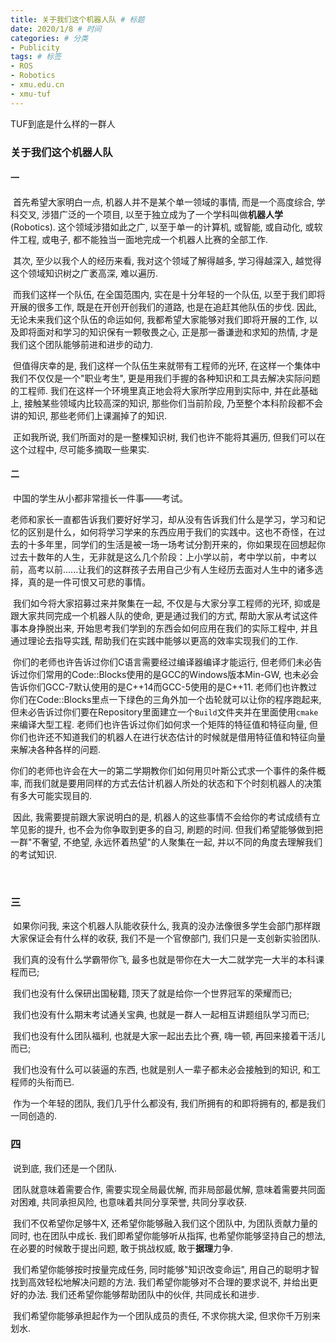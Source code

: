 ```yaml
---
title: 关于我们这个机器人队 # 标题
date: 2020/1/8 # 时间
categories: # 分类
- Publicity
tags: # 标签
- ROS
- Robotics
- xmu.edu.cn
- xmu-tuf
---
```

TUF到底是什么样的一群人
<!--more-->
### 关于我们这个机器人队

#### 一

​	首先希望大家明白一点, 机器人并不是某个单一领域的事情, 而是一个高度综合, 学科交叉, 涉猎广泛的一个项目, 以至于独立成为了一个学科叫做**机器人学**(Robotics). 这个领域涉猎如此之广, 以至于单一的计算机, 或智能, 或自动化, 或软件工程, 或电子, 都不能独当一面地完成一个机器人比赛的全部工作. 

​	其次, 至少以我个人的经历来看, 我对这个领域了解得越多, 学习得越深入, 越觉得这个领域知识树之广袤高深, 难以遍历.

​	而我们这样一个队伍, 在全国范围内, 实在是十分年轻的一个队伍, 以至于我们即将开展的很多工作, 既是在开创开创我们的道路, 也是在追赶其他队伍的步伐. 因此, 无论未来我们这个队伍的命运如何, 我都希望大家能够对我们即将开展的工作, 以及即将面对和学习的知识保有一颗敬畏之心, 正是那一番谦逊和求知的热情, 才是我们这个团队能够前进和进步的动力. 

​	但值得庆幸的是, 我们这样一个队伍生来就带有工程师的光环, 在这样一个集体中我们不仅仅是一个"职业考生", 更是用我们手握的各种知识和工具去解决实际问题的工程师. 我们在这样一个环境里真正地会将大家所学应用到实际中, 并在此基础上, 接触某些领域内比较高深的知识, 那些你们当前阶段, 乃至整个本科阶段都不会讲的知识, 那些老师们上课漏掉了的知识. 

​	正如我所说, 我们所面对的是一整棵知识树, 我们也许不能将其遍历, 但我们可以在这个过程中, 尽可能多摘取一些果实. 



#### 二

​	中国的学生从小都非常擅长一件事——考试。

​	老师和家长一直都告诉我们要好好学习，却从没有告诉我们什么是学习，学习和记忆的区别是什么，如何将学习学来的东西应用于我们的实践中。这也不奇怪，在过去的十多年里，同学们的生活是被一场一场考试分割开来的，你如果现在回想起你过去十数年的人生，无非就是这么几个阶段：上小学以前，考中学以前，中考以前，高考以前......让我们的这群孩子去用自己少有人生经历去面对人生中的诸多选择，真的是一件可恨又可悲的事情。

​	我们如今将大家招募过来并聚集在一起, 不仅是与大家分享工程师的光环, 抑或是跟大家共同完成一个机器人队的使命, 更是通过我们的方式, 帮助大家从考试这件事本身挣脱出来, 开始思考我们学到的东西会如何应用在我们的实际工程中, 并且通过理论去指导实践, 帮助我们在实践中能够以更高的效率实现我们的工作. 

​	你们的老师也许告诉过你们C语言需要经过编译器编译才能运行, 但老师们未必告诉过你们常用的Code::Blocks使用的是GCC的Windows版本Min-GW, 也未必会告诉你们GCC-7默认使用的是C++14而GCC-5使用的是C++11. 老师们也许教过你们在Code::Blocks里点一下绿色的三角外加一个齿轮就可以让你的程序跑起来, 但未必告诉过你们要在Repository里面建立一个`Build`文件夹并在里面使用`cmake`来编译大型工程. 老师们也许告诉过你们如何求一个矩阵的特征值和特征向量, 但你们也许还不知道我们的机器人在进行状态估计的时候就是借用特征值和特征向量来解决各种各样的问题. 

​	你们的老师也许会在大一的第二学期教你们如何用贝叶斯公式求一个事件的条件概率, 而我们就是要用同样的方式去估计机器人所处的状态和下个时刻机器人的决策有多大可能实现目的. 

​	因此, 我需要提前跟大家说明白的是, 机器人的这些事情不会给你的考试成绩有立竿见影的提升, 也不会为你争取到更多的自习, 刷题的时间. 但我们希望能够做到把一群"不奢望, 不绝望, 永远怀着热望"的人聚集在一起, 并以不同的角度去理解我们的考试知识. 

​	

### 三

​	如果你问我, 来这个机器人队能收获什么, 我真的没办法像很多学生会部门那样跟大家保证会有什么样的收获, 我们不是一个官僚部门, 我们只是一支创新实验团队. 

​	我们真的没有什么学霸带你飞, 最多也就是带你在大一大二就学完一大半的本科课程而已; 

​	我们也没有什么保研出国秘籍, 顶天了就是给你一个世界冠军的荣耀而已;

​	我们也没有什么期末考试通关宝典, 也就是一群人一起相互讲题组队学习而已;

​	我们也没有什么团队福利, 也就是大家一起出去比个赛, 嗨一顿, 再回来接着干活儿而已;

​	我们也没有什么可以装逼的东西, 也就是别人一辈子都未必会接触到的知识, 和工程师的头衔而已. 

​	作为一个年轻的团队, 我们几乎什么都没有, 我们所拥有的和即将拥有的, 都是我们一同创造的. 



### 四

​	说到底, 我们还是一个团队. 

​	团队就意味着需要合作, 需要实现全局最优解, 而非局部最优解, 意味着需要共同面对困难, 共同承担风险, 也意味着共同分享荣誉, 共同分享收获. 

​	我们不仅希望你足够牛X, 还希望你能够融入我们这个团队中, 为团队贡献力量的同时, 也在团队中成长. 我们即希望你能够听从指挥, 也希望你能够坚持自己的想法, 在必要的时候敢于提出问题, 敢于挑战权威, 敢于**据理**力争. 

​	我们希望你能够按时按量完成任务, 同时能够"知识改变命运", 用自己的聪明才智找到高效轻松地解决问题的方法. 我们希望你能够对不合理的要求说不, 并给出更好的办法. 我们还希望你能够帮助团队中的伙伴, 共同成长和进步.

​	我们希望你能够承担起作为一个团队成员的责任, 不求你挑大梁, 但求你千万别来划水. 
